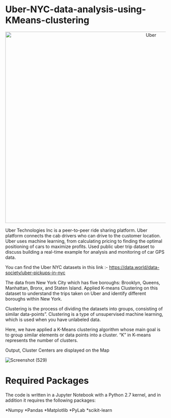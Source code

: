 # Uber-NYC-data-analysis-using-KMeans-clustering
<p align="center">
<img src="https://miro.medium.com/max/644/0*6Wv3s2k7sIt49oDk" width="900" height="600" title="Uber">
 </p>

Uber Technologies Inc is a peer-to-peer ride sharing platform. Uber platform connects the cab drivers who can drive to the customer location. Uber uses machine learning, from calculating pricing to finding the optimal positioning of cars to maximize profits. Used public uber trip dataset to discuss building a real-time example for analysis and monitoring of car GPS data.

You can find the Uber NYC datasets in this link :- https://data.world/data-society/uber-pickups-in-nyc

The data from New York City which has five boroughs: Brooklyn, Queens, Manhattan, Bronx, and Staten Island. Applied K-means Clustering on this dataset to understand the trips taken on Uber and identify different boroughs within New York.

Clustering is the process of dividing the datasets into groups, consisting of similar data-points”. Clustering is a type of unsupervised machine learning, which is used when you have unlabeled data.

Here, we have applied a K-Means clustering algorithm whose main goal is to group similar elements or data points into a cluster. “K” in K-means represents the number of clusters.

Output, Cluster Centers are displayed on the Map

![Screenshot (529)](https://user-images.githubusercontent.com/72124233/136681358-5cc22d42-4e3f-40d6-b6b8-4c359d9b4442.png)

# Required Packages
The code is written in a Jupyter Notebook with a Python 2.7 kernel, and in addition it requires the following packages:

  *Numpy
  *Pandas 
  *Matplotlib 
  *PyLab
  *scikit-learn
  

